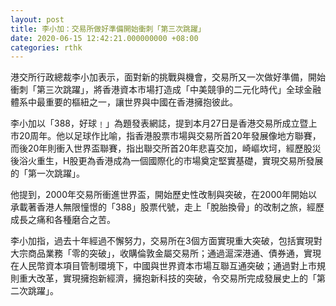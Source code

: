 ```yaml
---
layout: post
title: 李小加：交易所做好準備開始衝刺「第三次跳躍」
date: 2020-06-15 12:42:21.000000000 +08:00
categories: rthk
---
```


港交所行政總裁李小加表示，面對新的挑戰與機會，交易所又一次做好準備，開始衝刺「第三次跳躍」，將香港資本市場打造成「中美競爭的二元化時代」全球金融體系中最重要的樞紐之一，讓世界與中國在香港擁抱彼此。

李小加以「388，好球﹗」為題發表網誌，提到本月27日是香港交易所成立暨上市20周年。他以足球作比喻，指香港股票市場與交易所首20年發展像地方聯賽，而後20年則衝入世界盃聯賽，指出聯交所首20年悲喜交加，崎嶇坎坷，經歷股災後浴火重生，H股更為香港成為一個國際化的市場奠定堅實基礎，實現交易所發展的「第一次跳躍」。

他提到，2000年交易所衝進世界盃，開始歷史性改制與突破，在2000年開始以承載著香港人無限憧憬的「388」股票代號，走上「脫胎換骨」的改制之旅，經歷成長之痛和各種磨合之苦。

李小加指，過去十年經過不懈努力，交易所在3個方面實現重大突破，包括實現對大宗商品業務「零的突破」，收購倫敦金屬交易所；通過滬深港通、債券通，實現在人民幣資本項目管制環境下，中國與世界資本市場互聯互通突破；通過對上市規則重大改革，實現擁抱新經濟，擁抱新科技的突破，令交易所完成發展史上的「第二次跳躍」。
